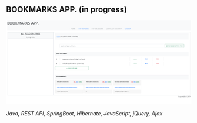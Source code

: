 ## BOOKMARKS APP. (in progress)

![](src/main/resources/static/pics/screenshot--home-page--2021-08-04-111121.png)

*Java, REST API, SpringBoot, Hibernate, JavaScript, jQuery, Ajax*